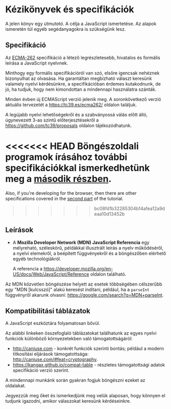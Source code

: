 
# Kézikönyvek és specifikációk

A jelen könyv egy *útmutató*. A célja a JavaScript ismertetése. Az alapok ismeretén túl egyéb segédanyagokra is szükségünk lesz.

## Specifikáció

Az [ECMA-262](https://www.ecma-international.org/publications/standards/Ecma-262.htm) specifikáció a létező legrészletesebb, hivatalos és formális leírása a JavaScript nyelvnek.

Minthogy egy formális specifikációról van szó, elsőre igencsak nehéznek bizonyulhat az olvasása. Ha garantáltan megbízható választ keresünk valamely nyelvi kérdésünkre, a specifikációban érdemes kutakodnunk, de jó, ha tudjuk, hogy nem kimondottan a mindennapi használatra szánták.

Minden évben új ECMAScript verzió jelenik meg. A soronkövetkező verzió aktuális tervezetét a <https://tc39.es/ecma262/> oldalon találjuk.

A legújabb nyelvi lehetőségekről és a szabványossá válás előtt álló, úgynevezett 3-as szintű előterjesztésekről a <https://github.com/tc39/proposals> oldalon tájékozódhatunk.

<<<<<<< HEAD
Böngészoldali programok írásához további specifikációkkal ismerkedhetünk meg a [második részben](info:browser-environment).
=======
Also, if you're developing for the browser, then there are other specifications covered in the [second part](info:browser-environment) of the tutorial.
>>>>>>> bc08fd1b32285304b14afea12a9deaa10d13452b

## Leírások

- A **Mozilla Developer Network (MDN) JavaScript Referencia** egy mélyreható, széleskörű, példákkal illusztrált leírás a nyelv működéséről, a nyelvi elemekről, a beépített függvényekről és a böngészőben elérhető egyéb technológiákról.

    A referencia a <https://developer.mozilla.org/en-US/docs/Web/JavaScript/Reference> oldalon található.

Az MDN közvetlen böngészése helyett az esetek többségében célszerűbb egy "MDN [kulcsszó]" alakú keresést indítani, például, ha a `parseInt` függvényről akarunk olvasni: <https://google.com/search?q=MDN+parseInt>.

## Kompatibilitási táblázatok

A JavaScript eszköztára folyamatosan bővül.

Az alábbi linkeken összefoglaló táblázatokat találhatunk az egyes nyelvi funkciók különböző környezetekben való támogatottságáról:

- <http://caniuse.com> - konkrét funkciók szerinti bontás; például a modern titkosítási eljárások támogatottsága: <http://caniuse.com/#feat=cryptography>.
- <https://kangax.github.io/compat-table> - részletes támogatottsági adatok specifikáció verzió szerint.

A mindennapi munkánk során gyakran fogjuk böngészni ezeket az oldalakat. 

Jegyezzük meg őket és ismerkedjünk meg velük alaposan, hogy könnyen el tudjunk igazodni, amikor válaszokat keresünk kérdéseinkre.
